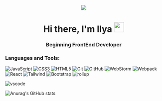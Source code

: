 <div id="header" align="center">
  <img src="https://miro.medium.com/1*JTVWHBtzlA9P6iKMxCF2yQ.png"/>
</div>


<h1 align="center">Hi there, I'm Ilya
<img src="https://github.com/blackcater/blackcater/raw/main/images/Hi.gif" height="32"/></h1>
<h3 align="center">
Beginning FrontEnd Developer</h3>

<h3>Languages and Tools:</h3>

![JavaScript](https://img.shields.io/badge/-JavaScript-1E90FF?style=for-the-badge&logo=JavaScript&logoColor=ffee00)
![CSS3](https://img.shields.io/badge/-CSS3-1E90FF?style=for-the-badge&logo=CSS3&logoColor=1155cc)
![HTML5](https://img.shields.io/badge/-HTML5-1E90FF?style=for-the-badge&logo=HTML5&logoColor=e96228)
![Git](https://img.shields.io/badge/-Git-1E90FF?style=for-the-badge&logo=Git&logoColor=f54d27)
![GitHub](https://img.shields.io/badge/-GitHub-1E90FF?style=for-the-badge&logo=GitHub&logoColor=000)
![WebStorm](https://img.shields.io/badge/-WebStorm-1E90FF?style=for-the-badge&logo=WebStorm&logoColor=d5ea5c)
![Webpack](https://img.shields.io/badge/-Webpack-1E90FF?style=for-the-badge&logo=Webpack&logoColor=000000)
![React](https://img.shields.io/badge/-React-1E90FF?style=for-the-badge&logo=React&logoColor=000000)
![Tailwind](https://img.shields.io/badge/-Tailwind-1E90FF?style=for-the-badge&logo=TailwindCSS&logoColor=000000)
![Bootstrap](https://img.shields.io/badge/-Bootstrap-1E90FF?style=for-the-badge&logo=Bootstrap&logoColor=7532f8)
![rollup](https://img.shields.io/badge/-rollup-1E90FF?style=for-the-badge&logo=rollup.js&logoColor=df3335)

![vscode](https://img.shields.io/badge/-vscode-1E90FF?style=for-the-badge&logo=VisualStudioCode&logoColor=df3335)



![Anurag's GitHub stats](https://github-readme-stats.vercel.app/api?username=IlyaLelkov&show_icons=true&theme=tokyonight)


